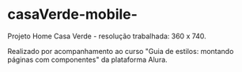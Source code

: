 # casaVerde-mobile-
Projeto Home Casa Verde - resolução trabalhada: 360 x 740.

Realizado por acompanhamento ao curso "Guia de estilos: montando páginas com componentes" da plataforma Alura.
